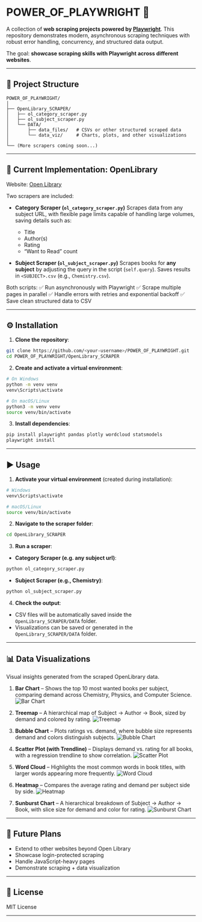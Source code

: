 # POWER\_OF\_PLAYWRIGHT 🚀

A collection of **web scraping projects powered by [Playwright](https://playwright.dev/)**.
This repository demonstrates modern, asynchronous scraping techniques with robust error handling, concurrency, and structured data output.

The goal: **showcase scraping skills with Playwright across different websites**.

---

## 📂 Project Structure

```
POWER_OF_PLAYWRIGHT/
│
├── OpenLibrary_SCRAPER/
│   ├── ol_category_scraper.py
│   ├── ol_subject_scraper.py
│   └── DATA/
│       ├── data_files/   # CSVs or other structured scraped data
│       └── data_viz/     # Charts, plots, and other visualizations
│
└── (More scrapers coming soon...)
```

---

## 🔎 Current Implementation: OpenLibrary

Website: [Open Library](https://openlibrary.org/)

Two scrapers are included:

* **Category Scraper (`ol_category_scraper.py`)**
  Scrapes data from any subject URL, with flexible page limits capable of handling large volumes, saving details such as:
  
  * Title
  * Author(s)
  * Rating
  * “Want to Read” count

* **Subject Scraper (`ol_subject_scraper.py`)**
  Scrapes books for **any subject** by adjusting the query in the script (`self.query`).
  Saves results in `<SUBJECT>.csv` (e.g., `Chemistry.csv`).

Both scripts:
✅ Run asynchronously with Playwright
✅ Scrape multiple pages in parallel
✅ Handle errors with retries and exponential backoff
✅ Save clean structured data to CSV

---

## ⚙️ Installation

1. **Clone the repository**:

```bash
git clone https://github.com/<your-username>/POWER_OF_PLAYWRIGHT.git
cd POWER_OF_PLAYWRIGHT/OpenLibrary_SCRAPER
```

2. **Create and activate a virtual environment**:

```bash
# On Windows
python -m venv venv
venv\Scripts\activate

# On macOS/Linux
python3 -m venv venv
source venv/bin/activate
```

3. **Install dependencies**:

```bash
pip install playwright pandas plotly wordcloud statsmodels
playwright install
```

---

## ▶️ Usage

1. **Activate your virtual environment** (created during installation):

```bash
# Windows
venv\Scripts\activate

# macOS/Linux
source venv/bin/activate
```

2. **Navigate to the scraper folder**:

```bash
cd OpenLibrary_SCRAPER
```

3. **Run a scraper**:

* **Category Scraper (e.g. any subject url)**:

```bash
python ol_category_scraper.py
```

* **Subject Scraper (e.g., Chemistry)**:

```bash
python ol_subject_scraper.py
```

4. **Check the output**:

* CSV files will be automatically saved inside the `OpenLibrary_SCRAPER/DATA` folder.
* Visualizations can be saved or generated in the `OpenLibrary_SCRAPER/DATA` folder.

---

## 📊 Data Visualizations

Visual insights generated from the scraped OpenLibrary data.

1. **Bar Chart** – Shows the top 10 most wanted books per subject, comparing demand across Chemistry, Physics, and Computer Science.
   ![Bar Chart](images/bar_chart.png)
   
2. **Treemap** – A hierarchical map of Subject → Author → Book, sized by demand and colored by rating.
   ![Treemap](images/treemap.png)

3. **Bubble Chart** – Plots ratings vs. demand, where bubble size represents demand and colors distinguish subjects.
   ![Bubble Chart](images/bubble_chart.png)

4. **Scatter Plot (with Trendline)** – Displays demand vs. rating for all books, with a regression trendline to show correlation.
   ![Scatter Plot](images/scatter_plot.png)

5. **Word Cloud** – Highlights the most common words in book titles, with larger words appearing more frequently.
   ![Word Cloud](images/wordcloud.png)

6. **Heatmap** – Compares the average rating and demand per subject side by side.
   ![Heatmap](images/heatmap.png)

7. **Sunburst Chart** – A hierarchical breakdown of Subject → Author → Book, with slice size for demand and color for rating.
   ![Sunburst Chart](images/sunburst_chart.png)

---

## 🔮 Future Plans

* Extend to other websites beyond Open Library
* Showcase login-protected scraping
* Handle JavaScript-heavy pages
* Demonstrate scraping + data visualization

---

## 📜 License

MIT License 

---